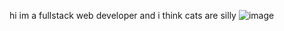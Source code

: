 hi im a fullstack web developer and i think cats are silly
![image](https://i.pinimg.com/736x/32/25/ec/3225ec1ae2a3f52f71a03498e0155bfa.jpg)
